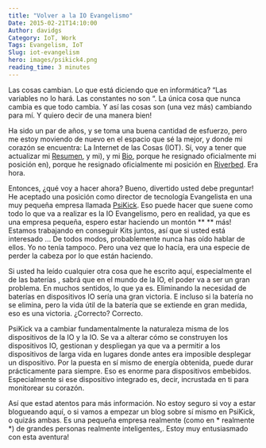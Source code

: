 ```yaml
---
title: "Volver a la IO Evangelismo"
Date: 2015-02-21T14:10:00
Author: davidgs
Category: IoT, Work
Tags: Evangelism, IoT
Slug: iot-evangelism
hero: images/psikick4.png
reading_time: 3 minutes
---
```


Las cosas cambian. Lo que está diciendo que en informática? “Las variables no lo hará. Las constantes no son “. La única cosa que nunca cambia es que todo cambia. Y así las cosas son (una vez más) cambiando para mí. Y quiero decir de una manera bien!

Ha sido un par de años, y se toma una buena cantidad de esfuerzo, pero me estoy moviendo de nuevo en el espacio que sé la mejor, y donde mi corazón se encuentra: La Internet de las Cosas (IOT). Sí, voy a tener que actualizar mi [Resumen](/#experiences), y mi), y mi [Bio](/#about), porque he resignado oficialmente mi posición en), porque he resignado oficialmente mi posición en [Riverbed](http://riverbed.com/). Era hora.

Entonces, ¿qué voy a hacer ahora? Bueno, divertido usted debe preguntar! He aceptado una posición como director de tecnología Evangelista en una muy pequeña empresa llamada [PsiKick](http://www.psikick.com/). Eso puede hacer que suene como todo lo que va a realizar es la IO Evangelismo, pero en realidad, ya que es una empresa pequeña, espero estar haciendo un montón ** ** más! Estamos trabajando en conseguir Kits juntos, así que si usted está interesado ... De todos modos, probablemente nunca has oído hablar de ellos. Yo no tenía tampoco. Pero una vez que lo hacía, era una especie de perder la cabeza por lo que están haciendo.

Si usted ha leído cualquier otra cosa que he escrito aquí, especialmente el de las baterías [](/posts/category/iot/minor-iot-calculations), sabrá que en el mundo de la IO, el poder va a ser un gran problema. En muchos sentidos, lo que ya es. Eliminando la necesidad de baterías en dispositivos IO sería una gran victoria. E incluso si la batería no se elimina, pero la vida útil de la batería que se extiende en gran medida, eso es una victoria. ¿Correcto? Correcto.

PsiKick va a cambiar fundamentalmente la naturaleza misma de los dispositivos de la IO y la IO. Se va a alterar cómo se construyen los dispositivos IO, gestionan y despliegan ya que va a permitir a los dispositivos de larga vida en lugares donde antes era imposible desplegar un dispositivo. Por la puesta en sí mismo de energía obtenida, puede durar prácticamente para siempre. Eso es enorme para dispositivos embebidos. Especialmente si ese dispositivo integrado es, decir, incrustada en ti para monitorear su corazón.

Así que estad atentos para más información. No estoy seguro si voy a estar blogueando aquí, o si vamos a empezar un blog sobre sí mismo en PsiKick, o quizás ambas. Es una pequeña empresa realmente (como en * realmente *) de grandes personas realmente inteligentes,. Estoy muy entusiasmado con esta aventura!
